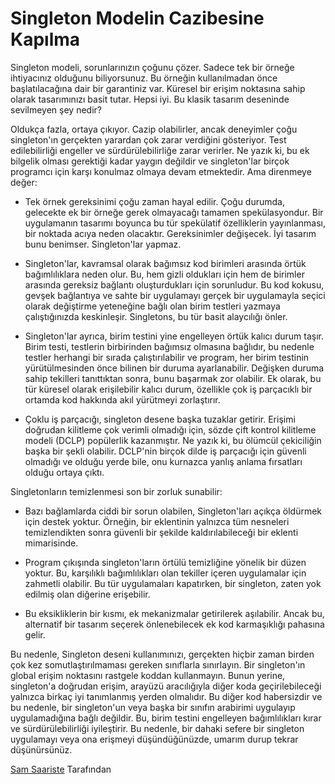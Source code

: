 # Singleton Modelin Cazibesine Kapılma

Singleton modeli, sorunlarınızın çoğunu çözer. Sadece tek bir örneğe ihtiyacınız olduğunu biliyorsunuz. Bu örneğin kullanılmadan önce başlatılacağına dair bir garantiniz var. Küresel bir erişim noktasına sahip olarak tasarımınızı basit tutar. Hepsi iyi. Bu klasik tasarım deseninde sevilmeyen şey nedir?

Oldukça fazla, ortaya çıkıyor. Cazip olabilirler, ancak deneyimler çoğu singleton'ın gerçekten yarardan çok zarar verdiğini gösteriyor. Test edilebilirliği engeller ve sürdürülebilirliğe zarar verirler. Ne yazık ki, bu ek bilgelik olması gerektiği kadar yaygın değildir ve singleton'lar birçok programcı için karşı konulmaz olmaya devam etmektedir. Ama direnmeye değer:

- Tek örnek gereksinimi çoğu zaman hayal edilir. Çoğu durumda, gelecekte ek bir örneğe gerek olmayacağı tamamen spekülasyondur. Bir uygulamanın tasarımı boyunca bu tür spekülatif özelliklerin yayınlanması, bir noktada acıya neden olacaktır. Gereksinimler değişecek. İyi tasarım bunu benimser. Singleton'lar yapmaz.

- Singleton'lar, kavramsal olarak bağımsız kod birimleri arasında örtük bağımlılıklara neden olur. Bu, hem gizli oldukları için hem de birimler arasında gereksiz bağlantı oluşturdukları için sorunludur. Bu kod kokusu, gevşek bağlantıya ve sahte bir uygulamayı gerçek bir uygulamayla seçici olarak değiştirme yeteneğine bağlı olan birim testleri yazmaya çalıştığınızda keskinleşir. Singletons, bu tür basit alaycılığı önler.

- Singleton'lar ayrıca, birim testini yine engelleyen örtük kalıcı durum taşır. Birim testi, testlerin birbirinden bağımsız olmasına bağlıdır, bu nedenle testler herhangi bir sırada çalıştırılabilir ve program, her birim testinin yürütülmesinden önce bilinen bir duruma ayarlanabilir. Değişken duruma sahip tekilleri tanıttıktan sonra, bunu başarmak zor olabilir. Ek olarak, bu tür küresel olarak erişilebilir kalıcı durum, özellikle çok iş parçacıklı bir ortamda kod hakkında akıl yürütmeyi zorlaştırır.

- Çoklu iş parçacığı, singleton desene başka tuzaklar getirir. Erişimi doğrudan kilitleme çok verimli olmadığı için, sözde çift kontrol kilitleme modeli (DCLP) popülerlik kazanmıştır. Ne yazık ki, bu ölümcül çekiciliğin başka bir şekli olabilir. DCLP'nin birçok dilde iş parçacığı için güvenli olmadığı ve olduğu yerde bile, onu kurnazca yanlış anlama fırsatları olduğu ortaya çıktı.

Singletonların temizlenmesi son bir zorluk sunabilir:

- Bazı bağlamlarda ciddi bir sorun olabilen, Singleton'ları açıkça öldürmek için destek yoktur. Örneğin, bir eklentinin yalnızca tüm nesneleri temizlendikten sonra güvenli bir şekilde kaldırılabileceği bir eklenti mimarisinde.

- Program çıkışında singleton'ların örtülü temizliğine yönelik bir düzen yoktur. Bu, karşılıklı bağımlılıkları olan tekiller içeren uygulamalar için zahmetli olabilir. Bu tür uygulamaları kapatırken, bir singleton, zaten yok edilmiş olan diğerine erişebilir.

- Bu eksikliklerin bir kısmı, ek mekanizmalar getirilerek aşılabilir. Ancak bu, alternatif bir tasarım seçerek önlenebilecek ek kod karmaşıklığı pahasına gelir.

Bu nedenle, Singleton deseni kullanımınızı, gerçekten hiçbir zaman birden çok kez somutlaştırılmaması gereken sınıflarla sınırlayın. Bir singleton'ın global erişim noktasını rastgele koddan kullanmayın. Bunun yerine, singleton'a doğrudan erişim, arayüzü aracılığıyla diğer koda geçirilebileceği yalnızca birkaç iyi tanımlanmış yerden olmalıdır. Bu diğer kod habersizdir ve bu nedenle, bir singleton'un veya başka bir sınıfın arabirimi uygulayıp uygulamadığına bağlı değildir. Bu, birim testini engelleyen bağımlılıkları kırar ve sürdürülebilirliği iyileştirir. Bu nedenle, bir dahaki sefere bir singleton uygulamayı veya ona erişmeyi düşündüğünüzde, umarım durup tekrar düşünürsünüz.

[Sam Saariste](http://programmer.97things.oreilly.com/wiki/index.php/Sam_Saariste) Tarafından